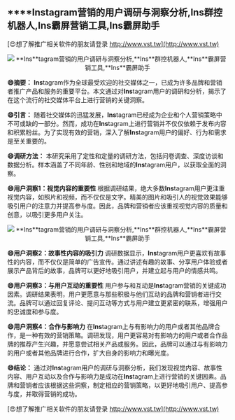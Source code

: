 ## ****Ins**tagram营销的用户调研与洞察分析,**Ins**群控机器人,**Ins**霸屏营销工具,**Ins**霸屏助手**

[😍想了解推广相关软件的朋友请登录 http://www.vst.tw](http://www.vst.tw)

 <center><img src="https://vst.tw/MP4/tuiguang/png/0.png" alt="**Ins**tagram营销的用户调研与洞察分析,**Ins**群控机器人,**Ins**霸屏营销工具,**Ins**霸屏助手"></center>

**😄摘要：**
**Ins**tagram作为全球最受欢迎的社交媒体之一，已成为许多品牌和营销者推广产品和服务的重要平台。本文通过对**Ins**tagram用户的调研和分析，揭示了在这个流行的社交媒体平台上进行营销的关键洞察。

**😄引言：**
随着社交媒体的迅猛发展，**Ins**tagram已经成为企业和个人营销策略中不可或缺的一部分。然而，成功在**Ins**tagram上进行营销并不仅仅依赖于发布内容和积累粉丝。为了实现有效的营销，深入了解**Ins**tagram用户的偏好、行为和需求是至关重要的。

**😄调研方法：**
本研究采用了定性和定量的调研方法，包括问卷调查、深度访谈和数据分析。样本涵盖了不同年龄、性别和地域的**Ins**tagram用户，以获取全面的洞察。

**😄用户洞察1：视觉内容的重要性**
根据调研结果，绝大多数**Ins**tagram用户更注重视觉内容，如照片和视频，而不仅仅是文字。精美的图片和吸引人的视觉效果能够吸引用户的注意力并提高参与度。因此，品牌和营销者应该重视视觉内容的质量和创意，以吸引更多用户关注。

 <center><img src="https://vst.tw/MP4/tuiguang/png/7.png" alt="**Ins**tagram营销的用户调研与洞察分析,**Ins**群控机器人,**Ins**霸屏营销工具,**Ins**霸屏助手"></center>

**😄用户洞察2：故事性内容的吸引力**
调研数据显示，**Ins**tagram用户更喜欢有故事性的内容，而不仅仅是简单的广告宣传。通过讲述有趣的故事、分享用户体验或者展示产品背后的故事，品牌可以更好地吸引用户，并建立起与用户的情感共鸣。

**😄用户洞察3：与用户互动的重要性**
用户参与和互动是**Ins**tagram营销的关键成功因素。调研结果表明，用户更愿意与那些积极与他们互动的品牌和营销者进行交流。品牌可以通过回复评论、提问互动等方式与用户建立更紧密的联系，增强用户的忠诚度和参与度。

**😄用户洞察4：合作与影响力**
在**Ins**tagram上与有影响力的用户或者其他品牌合作，是一种有效的营销策略。调研发现，用户更容易对有影响力的用户或者合作品牌的推荐产生兴趣，并愿意尝试相关产品或服务。因此，品牌可以通过与有影响力的用户或者其他品牌进行合作，扩大自身的影响力和曝光度。

**😄结论：**
通过对**Ins**tagram用户的调研与洞察分析，我们发现视觉内容、故事性内容、用户互动以及合作与影响力是成功在**Ins**tagram上进行营销的关键因素。品牌和营销者应该根据这些洞察，制定相应的营销策略，以更好地吸引用户、提高参与度，并取得营销的成功。

[😍想了解推广相关软件的朋友请登录 http://www.vst.tw](http://www.vst.tw)



